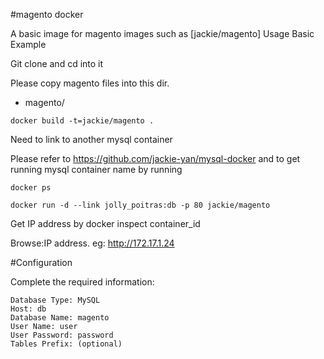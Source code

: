#magento docker

A basic image for magento images such as [jackie/magento]
Usage
Basic Example

Git clone and cd into it

Please copy magento files into this dir.

- magento/


```no-highlight
docker build -t=jackie/magento .
```
Need to link to another mysql container 

Please refer to https://github.com/jackie-yan/mysql-docker and to get running mysql container name 
by running

```no-highlight
docker ps
```

```no-highlight
docker run -d --link jolly_poitras:db -p 80 jackie/magento 
```
Get IP address by docker inspect container_id

Browse:IP address. eg: http://172.17.1.24


#Configuration

Complete the required information:

    Database Type: MySQL
    Host: db
    Database Name: magento
    User Name: user
    User Password: password
    Tables Prefix: (optional)




